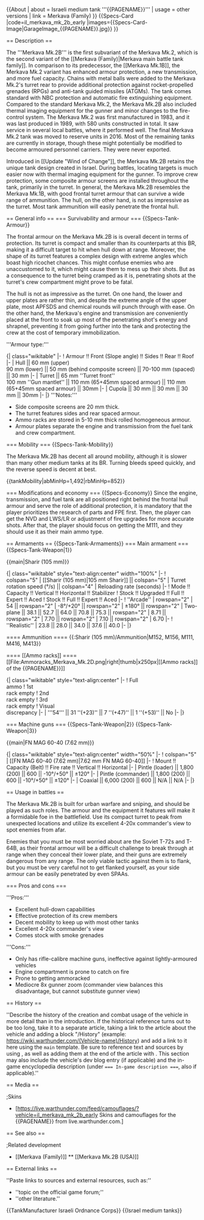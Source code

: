 {{About
| about = Israeli medium tank '''{{PAGENAME}}'''
| usage = other versions
| link = Merkava (Family)
}}
{{Specs-Card
|code=il_merkava_mk_2b_early
|images={{Specs-Card-Image|GarageImage_{{PAGENAME}}.jpg}}
}}

== Description ==
<!-- ''In the description, the first part should be about the history of the creation and combat usage of the vehicle, as well as its key features. In the second part, tell the reader about the ground vehicle in the game. Insert a screenshot of the vehicle, so that if the novice player does not remember the vehicle by name, he will immediately understand what kind of vehicle the article is talking about.'' -->
The '''Merkava Mk.2B''' is the first subvariant of the Merkava Mk.2, which is the second variant of the [[Merkava (Family)|Merkava main battle tank family]]. In comparison to its predecessor, the [[Merkava Mk.1B]], the Merkava Mk.2 variant has enhanced armour protection, a new transmission, and more fuel capacity. Chains with metal balls were added to the Merkava Mk.2's turret rear to provide additional protection against rocket-propelled grenades (RPGs) and anti-tank guided missiles (ATGMs). The tank comes standard with NBC protection and automatic fire extinguishing equipment. Compared to the standard Merkava Mk.2, the Merkava Mk.2B also included thermal imaging equipment for the gunner and minor changes to the fire-control system. The Merkava Mk.2 was first manufactured in 1983, and it was last produced in 1989, with 580 units constructed in total. It saw service in several local battles, where it performed well. The final Merkava Mk.2 tank was moved to reserve units in 2016. Most of the remaining tanks are currently in storage, though these might potentially be modified to become armoured personnel carriers. They were never exported.

Introduced in [[Update "Wind of Change"]], the Merkava Mk.2B retains the unique tank design created in Israel. During battles, locating targets is much easier now with thermal imaging equipment for the gunner. To improve crew protection, some composite armour screens are installed throughout the tank, primarily in the turret. In general, the Merkava Mk.2B resembles the Merkava Mk.1B, with good frontal turret armour that can survive a wide range of ammunition. The hull, on the other hand, is not as impressive as the turret. Most tank ammunition will easily penetrate the frontal hull.

== General info ==
=== Survivability and armour ===
{{Specs-Tank-Armour}}
<!-- ''Describe armour protection. Note the most well protected and key weak areas. Appreciate the layout of modules as well as the number and location of crew members. Is the level of armour protection sufficient, is the placement of modules helpful for survival in combat? If necessary use a visual template to indicate the most secure and weak zones of the armour.'' -->
The frontal armour on the Merkava Mk.2B is is overall decent in terms of protection. Its turret is compact and smaller than its counterparts at this BR, making it a difficult target to hit  when hull down at range. Moreover, the shape of its turret features a complex design with extreme angles which boast high ricochet chances. This might confuse enemies who are unaccustomed to it, which might cause them to mess up their shots. But as a consequence to the turret being cramped as it is, penetrating shots at the turret's crew compartment might prove to be fatal.

The hull is not as impressive as the turret. On one hand, the lower and upper plates are rather thin, and despite the extreme angle of the upper plate, most APFSDS and chemical rounds will punch through with ease. On the other hand, the Merkava's engine and transmission are conveniently placed at the front to soak up most of the penetrating shot's energy and shrapnel, preventing it from going further into the tank and protecting the crew at the cost of temporary immobilization.

'''Armour type:''' <!-- The types of armour present on the vehicle and their general locations -->
<!-- Example: * Rolled homogeneous armour (Front, Side, Rear, Hull roof)
* Cast homogeneous armour (Turret, Transmission area) -->

{| class="wikitable"
|-
! Armour !! Front (Slope angle) !! Sides !! Rear !! Roof
|-
| Hull || 60 mm (upper) <br> 90 mm (lower) || 50 mm (behind composite screen) || 70-100 mm (spaced) || 30 mm
|-
| Turret || 65 mm ''Turret front'' <br> 100 mm ''Gun mantlet'' || 110 mm (65+45mm spaced armour) || 110 mm (65+45mm spaced armour) || 30mm
|-
| Cupola || 30 mm || 30 mm || 30 mm || 30mm
|-
|}
'''Notes:'''

* Side composite screens are 20 mm thick.
* The turret features sides and rear spaced armour.
* Ammo racks are stored in 5-10 mm thick rolled homogeneous armour.
* Armour plates separate the engine and transmission from the fuel tank and crew compartment.

=== Mobility ===
{{Specs-Tank-Mobility}}
<!-- ''Write about the mobility of the ground vehicle. Estimate the specific power and manoeuvrability, as well as the maximum speed forwards and backwards.'' -->
The Merkava Mk.2B has decent all around mobility, although it is slower than many other medium tanks at its BR. Turning bleeds speed quickly, and the reverse speed is decent at best.

{{tankMobility|abMinHp=1,492|rbMinHp=852}}

=== Modifications and economy ===
{{Specs-Economy}}
Since the engine, transmission, and fuel tank are all positioned right behind the frontal hull armour and serve the role of additional protection, it is mandatory that the player prioritizes the research of parts and FPE first. Then, the player can get the NVD and LWS/LR or adjustment of fire upgrades for more accurate shots. After that, the player should focus on getting the M111, and they should use it as their main ammo type.

== Armaments ==
{{Specs-Tank-Armaments}}
=== Main armament ===
{{Specs-Tank-Weapon|1}}
<!-- ''Give the reader information about the characteristics of the main gun. Assess its effectiveness in a battle based on the reloading speed, ballistics and the power of shells. Do not forget about the flexibility of the fire, that is how quickly the cannon can be aimed at the target, open fire on it and aim at another enemy. Add a link to the main article on the gun: <code><nowiki>{{main|Name of the weapon}}</nowiki></code>. Describe in general terms the ammunition available for the main gun. Give advice on how to use them and how to fill the ammunition storage.'' -->
{{main|Sharir (105 mm)}}

{| class="wikitable" style="text-align:center" width="100%"
|-
! colspan="5" | [[Sharir (105 mm)|105 mm Sharir]] || colspan="5" | Turret rotation speed (°/s) || colspan="4" | Reloading rate (seconds)
|-
! Mode !! Capacity !! Vertical !! Horizontal !! Stabilizer
! Stock !! Upgraded !! Full !! Expert !! Aced
! Stock !! Full !! Expert !! Aced
|-
! ''Arcade''
| rowspan="2" | 54 || rowspan="2" | -8°/+20° || rowspan="2" | ±180° || rowspan="2" | Two-plane || 38.1 || 52.7 || 64.0 || 70.8 || 75.3 || rowspan="2" | 8.71 || rowspan="2" | 7.70 || rowspan="2" | 7.10 || rowspan="2" | 6.70
|-
! ''Realistic''
| 23.8 || 28.0 || 34.0 || 37.6 || 40.0
|-
|}

==== Ammunition ====
{{:Sharir (105 mm)/Ammunition|M152, M156, M111, M416, M413}}

==== [[Ammo racks]] ====
[[File:Ammoracks_Merkava_Mk.2D.png|right|thumb|x250px|[[Ammo racks]] of the {{PAGENAME}}]]
<!-- '''Last updated: 2.15.1.22''' -->
{| class="wikitable" style="text-align:center"
|-
! Full<br>ammo
! 1st<br>rack empty
! 2nd<br>rack empty
! 3rd<br>rack empty
! Visual<br>discrepancy
|-
| '''54''' || 31&nbsp;''(+23)'' || 7&nbsp;''(+47)'' || 1&nbsp;''(+53)'' || No
|-
|}

=== Machine guns ===
{{Specs-Tank-Weapon|2}}
{{Specs-Tank-Weapon|3}}
<!-- ''Offensive and anti-aircraft machine guns not only allow you to fight some aircraft but also are effective against lightly armoured vehicles. Evaluate machine guns and give recommendations on its use.'' -->
{{main|FN MAG 60-40 (7.62 mm)}}

{| class="wikitable" style="text-align:center" width="50%"
|-
! colspan="5" | [[FN MAG 60-40 (7.62 mm)|7.62 mm FN MAG 60-40]]
|-
! Mount !! Capacity (Belt) !! Fire rate !! Vertical !! Horizontal
|-
| Pintle (loader) || 1,800 (200) || 600 || -10°/+50° || ±120°
|-
| Pintle (commander) || 1,800 (200) || 600 || -10°/+50° || ±120°
|-
| Coaxial || 6,000 (200) || 600 || N/A || N/A
|-
|}

== Usage in battles ==
<!-- ''Describe the tactics of playing in the vehicle, the features of using vehicles in the team and advice on tactics. Refrain from creating a "guide" - do not impose a single point of view but instead give the reader food for thought. Describe the most dangerous enemies and give recommendations on fighting them. If necessary, note the specifics of the game in different modes (AB, RB, SB).'' -->
The Merkava Mk.2B is built for urban warfare and sniping, and should be played as such roles. The armour and the equipment it features will make it a formidable foe in the battlefield. Use its compact turret to peak from unexpected locations and utilize its excellent 4-20x commander's view to spot enemies from afar.

Enemies that you must be most worried about are the Soviet T-72s and T-64B, as their frontal armour will be a difficult challenge to break through at range when they conceal their lower plate, and their guns are extremely dangerous from any range. The only viable tactic against them is to flank, but you must be very careful not to get flanked yourself, as your side armour can be easily penetrated by even SPAAs.

=== Pros and cons ===
<!-- ''Summarise and briefly evaluate the vehicle in terms of its characteristics and combat effectiveness. Mark its pros and cons in a bulleted list. Try not to use more than 6 points for each of the characteristics. Avoid using categorical definitions such as "bad", "good" and the like - use substitutions with softer forms such as "inadequate" and "effective".'' -->
'''Pros:'''

* Excellent hull-down capabilities
* Effective protection of its crew members
* Decent mobility to keep up with most other tanks
* Excellent 4-20x commander's view
* Comes stock with smoke grenades

'''Cons:'''

* Only has rifle-calibre machine guns, ineffective against lightly-armoured vehicles
* Engine compartment is prone to catch on fire
* Prone to getting ammoracked
* Mediocre 8x gunner zoom (commander view balances this disadvantage, but cannot substitute gunner view)

== History ==
<!-- ''Describe the history of the creation and combat usage of the vehicle in more detail than in the introduction. If the historical reference turns out to be too long, take it to a separate article, taking a link to the article about the vehicle and adding a block "/History" (example: <nowiki>https://wiki.warthunder.com/(Vehicle-name)/History</nowiki>) and add a link to it here using the <code>main</code> template. Be sure to reference text and sources by using <code><nowiki><ref></ref></nowiki></code>, as well as adding them at the end of the article with <code><nowiki><references /></nowiki></code>. This section may also include the vehicle's dev blog entry (if applicable) and the in-game encyclopedia description (under <code><nowiki>=== In-game description ===</nowiki></code>, also if applicable).'' -->
''Describe the history of the creation and combat usage of the vehicle in more detail than in the introduction. If the historical reference turns out to be too long, take it to a separate article, taking a link to the article about the vehicle and adding a block "/History" (example: <nowiki>https://wiki.warthunder.com/(Vehicle-name)/History</nowiki>) and add a link to it here using the <code>main</code> template. Be sure to reference text and sources by using <code><nowiki><ref></ref></nowiki></code>, as well as adding them at the end of the article with <code><nowiki><references /></nowiki></code>. This section may also include the vehicle's dev blog entry (if applicable) and the in-game encyclopedia description (under <code><nowiki>=== In-game description ===</nowiki></code>, also if applicable).''

== Media ==
<!-- ''Excellent additions to the article would be video guides, screenshots from the game, and photos.'' -->

;Skins

* [https://live.warthunder.com/feed/camouflages/?vehicle=il_merkava_mk_2b_early Skins and camouflages for the {{PAGENAME}} from live.warthunder.com.]

== See also ==
<!-- ''Links to the articles on the War Thunder Wiki that you think will be useful for the reader, for example:''
* ''reference to the series of the vehicles;''
* ''links to approximate analogues of other nations and research trees.'' -->

;Related development

* [[Merkava (Family)]]
** [[Merkava Mk.2B (USA)]]

== External links ==
<!-- ''Paste links to sources and external resources, such as:''
* ''topic on the official game forum;''
* ''other literature.'' -->
''Paste links to sources and external resources, such as:''

* ''topic on the official game forum;''
* ''other literature.''

{{TankManufacturer Israeli Ordnance Corps}}
{{Israel medium tanks}}